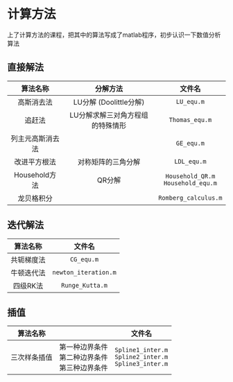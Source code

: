 ﻿# 计算方法
上了计算方法的课程，把其中的算法写成了matlab程序，初步认识一下数值分析算法

## 直接解法

|算法名称           |分解方法|文件名|
|:----------------:|:----:|:-----:|
|高斯消去法|LU分解 (Doolittle分解)| `LU_equ.m` |
|  追赶法 |LU分解求解三对角方程组的特殊情形| `Thomas_equ.m` |
|列主元高斯消去法|                       | `GE_equ.m` |
|改进平方根法|对称矩阵的三角分解| `LDL_equ.m` |
|Household方法|QR分解| `Household_QR.m` <br> `Household_equ.m` |
|龙贝格积分| | `Romberg_calculus.m` |


## 迭代解法
|算法名称   |  文件名  |
|:--------:|:--------:|
|共轭梯度法 |`CG_equ.m`|
|牛顿迭代法 |`newton_iteration.m`|
|四级RK法   |`Runge_Kutta.m`|


## 插值
|  算法名称   |             |     文件名      |
|:----------:|:-----------:|:---------------:|
|三次样条插值 |第一种边界条件 <br> 第二种边界条件 <br> 第三种边界条件|`Spline1_inter.m` <br> `Spline2_inter.m` <br> `Spline3_inter.m` |
